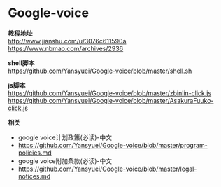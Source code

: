 # Google-voice
**教程地址**<br>
http://www.jianshu.com/u/3076c611590a<br>
https://www.nbmao.com/archives/2936

**shell脚本**<br>
https://github.com/Yansyuei/Google-voice/blob/master/shell.sh

**js脚本**<br>
https://github.com/Yansyuei/Google-voice/blob/master/zbinlin-click.js <br>
https://github.com/Yansyuei/Google-voice/blob/master/AsakuraFuuko-click.js

**相关**<br>
- google voice计划政策(必读)-中文
- https://github.com/Yansyuei/Google-voice/blob/master/program-policies.md<br>
- google voice附加条款(必读)-中文
- https://github.com/Yansyuei/Google-voice/blob/master/legal-notices.md<br>


